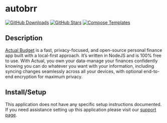 # autobrr

[![GitHub Downloads](https://img.shields.io/github/downloads/actualbudget/actual/total?color=607D8B&logo=github&style=flat-square)](https://hub.docker.com/r/actualbudget/actual-server)
[![GitHub Stars](https://img.shields.io/github/stars/actualbudget/actual?style=flat-square&color=607D8B&label=github%20stars&logo=github)](https://github.com/actualbudget/actual)
[![Compose Templates](https://img.shields.io/static/v1?style=flat-square&color=607D8B&label=compose&message=templates)](https://github.com/GhostWriters/DockSTARTer/tree/master/compose/.apps/actualbudget)

## Description

[Actual Budget](https://actualbudget.org) is a fast, privacy-focused, and open-source personal finance app built with a local-first approach. It’s written in NodeJS and is 100% free to use. With Actual, you own your data-manage your finances confidently knowing you can do whatever you want with your information, including syncing changes seamlessly across all your devices, with optional end-to-end encryption for maximum privacy.

## Install/Setup

This application does not have any specific setup instructions documented. If
you need assistance setting up this application please visit our
[support page](https://dockstarter.com/basics/support).
